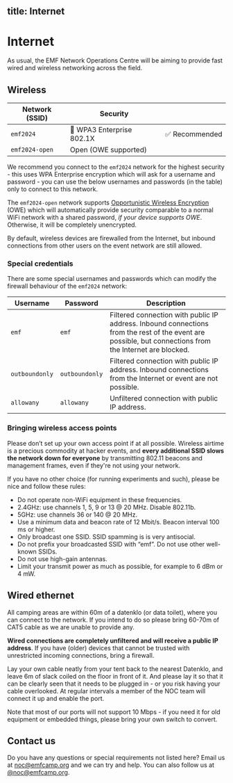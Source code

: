 title: Internet
---
# Internet

As usual, the EMF Network Operations Centre will be aiming to provide fast wired and wireless networking across the field.

## Wireless
<table class="table">
  <thead>
    <tr><th>Network (SSID)</th><th>Security</th><th></th>
  </thead>
  <tbody>
    <tr><td><code>emf2024</code></td><td>🔐 WPA3 Enterprise 802.1X</td><td>✅ Recommended</td></tr>
    <tr><td><code>emf2024-open</code></td><td>Open (OWE supported)</td><td></td></tr>
  </tbody>
</table>

We recommend you connect to the `emf2024` network for the highest security - this uses WPA Enterprise encryption which will ask for a username and password - you can use the below usernames and passwords (in the table) only to connect to this network.

The `emf2024-open` network supports [Opportunistic Wireless Encryption](https://en.wikipedia.org/wiki/Opportunistic_Wireless_Encryption) (OWE) which will automatically provide security comparable to a normal WiFi network with a shared password, *if your device supports OWE*. Otherwise, it will be completely unencrypted.

By default, wireless devices are firewalled from the Internet, but inbound connections from other users on the event network are still allowed.

### Special credentials

There are some special usernames and passwords which can modify the firewall behaviour of the `emf2024` network:

<div class="table-responsive">
<table class="table">
  <thead>
    <tr><th>Username</th><th>Password</th><th>Description</th></tr>
  </thead>
  <tbody>
    <tr>
      <td><code>emf</code></td><td><code>emf</code></td><td>Filtered connection with public IP address. Inbound connections from the rest of the event are possible, but connections from the Internet are blocked.</td>
    </tr>
    <tr>
      <td><code>outboundonly</code></td><td><code>outboundonly</code></td><td>Filtered connection with public IP address. Inbound connections from the Internet or event are not possible.</td>
    </tr>
    <tr>
      <td><code>allowany</code></td><td><code>allowany</code></td><td>Unfiltered connection with public IP address.</td>
    </tr>
  </tbody>
</table>
</div>

### Bringing wireless access points

Please don’t set up your own access point if at all possible. Wireless airtime is a precious commodity at hacker events, and **every additional SSID slows the network down for everyone** by transmitting 802.11 beacons and management frames, even if they're not using your network.

If you have no other choice (for running experiments and such), please be nice and follow these rules:

* Do not operate non-WiFi equipment in these frequencies.
* 2.4GHz: use channels 1, 5, 9 or 13 @ 20 MHz. Disable 802.11b.
* 5GHz: use channels 36 or 140 @ 20 MHz.
* Use a minimum data and beacon rate of 12 Mbit/s. Beacon interval 100 ms or higher.
* Only broadcast one SSID. SSID spamming is is very antisocial.
* Do not prefix your broadcasted SSID with “emf”. Do not use other well-known SSIDs.
* Do not use high-gain antennas.
* Limit your transmit power as much as possible, for example to 6 dBm or 4 mW.

## Wired ethernet
All camping areas are within 60m of a datenklo (or data toilet), where you can connect to the network. If you intend to do so please bring 60-70m of CAT5 cable as we are unable to provide any.

**Wired connections are completely unfiltered and will receive a public IP address**. If you have (older) devices that cannot be trusted with unrestricted incoming connections, bring a firewall. 

Lay your own cable neatly from your tent back to the nearest Datenklo, and leave 6m of slack coiled on the floor in front of it. And please lay it so that it can be clearly seen that it needs to be plugged in - or you risk having your cable overlooked. At regular intervals a member of the NOC team will connect it up and enable the port.

Note that most of our ports will not support 10 Mbps - if you need it for old equipment or embedded things, please bring your own switch to convert.

## Contact us

Do you have any questions or special requirements not listed here? Email us at [noc@emfcamp.org](mailto:noc@emfcamp.org) and we can try and help. You can also follow us at [@noc@emfcamp.org](https://social.emfcamp.org/@noc).

